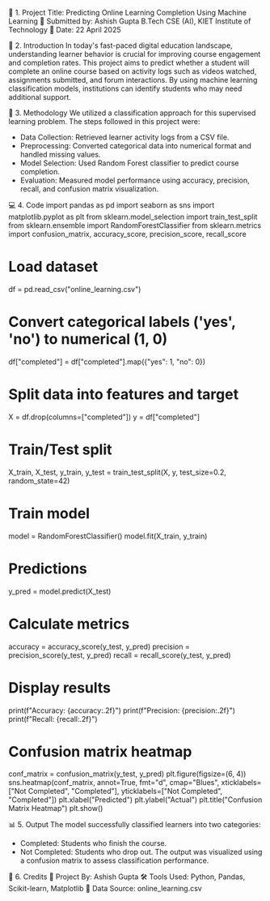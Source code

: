 📄 1. Project Title: Predicting Online Learning Completion Using Machine Learning
📌 Submitted by: Ashish Gupta
B.Tech CSE (AI), KIET Institute of Technology
📅 Date: 22 April 2025

📘 2. Introduction
In today's fast-paced digital education landscape, understanding learner behavior is crucial for improving course engagement and completion rates. This project aims to predict whether a student will complete an online course based on activity logs such as videos watched, assignments submitted, and forum interactions. By using machine learning classification models, institutions can identify students who may need additional support.


🧪 3. Methodology
We utilized a classification approach for this supervised learning problem. The steps followed in this project were:
- Data Collection: Retrieved learner activity logs from a CSV file.
- Preprocessing: Converted categorical data into numerical format and handled missing values.
- Model Selection: Used Random Forest classifier to predict course completion.
- Evaluation: Measured model performance using accuracy, precision, recall, and confusion matrix visualization.

💻 4. Code
import pandas as pd
import seaborn as sns
import matplotlib.pyplot as plt
from sklearn.model_selection import train_test_split
from sklearn.ensemble import RandomForestClassifier
from sklearn.metrics import confusion_matrix, accuracy_score, precision_score, recall_score

# Load dataset
df = pd.read_csv("online_learning.csv")

# Convert categorical labels ('yes', 'no') to numerical (1, 0)
df["completed"] = df["completed"].map({"yes": 1, "no": 0})

# Split data into features and target
X = df.drop(columns=["completed"])
y = df["completed"]

# Train/Test split
X_train, X_test, y_train, y_test = train_test_split(X, y, test_size=0.2, random_state=42)

# Train model
model = RandomForestClassifier()
model.fit(X_train, y_train)

# Predictions
y_pred = model.predict(X_test)

# Calculate metrics
accuracy = accuracy_score(y_test, y_pred)
precision = precision_score(y_test, y_pred)
recall = recall_score(y_test, y_pred)

# Display results
print(f"Accuracy: {accuracy:.2f}")
print(f"Precision: {precision:.2f}")
print(f"Recall: {recall:.2f}")

# Confusion matrix heatmap
conf_matrix = confusion_matrix(y_test, y_pred)
plt.figure(figsize=(6, 4))
sns.heatmap(conf_matrix, annot=True, fmt="d", cmap="Blues", xticklabels=["Not Completed", "Completed"], yticklabels=["Not Completed", "Completed"])
plt.xlabel("Predicted")
plt.ylabel("Actual")
plt.title("Confusion Matrix Heatmap")
plt.show()


📊 5. Output
The model successfully classified learners into two categories:
- Completed: Students who finish the course.
- Not Completed: Students who drop out.
The output was visualized using a confusion matrix to assess classification performance.

🙌 6. Credits
📌 Project By: Ashish Gupta
🛠 Tools Used: Python, Pandas, Scikit-learn, Matplotlib
📂 Data Source: online_learning.csv


